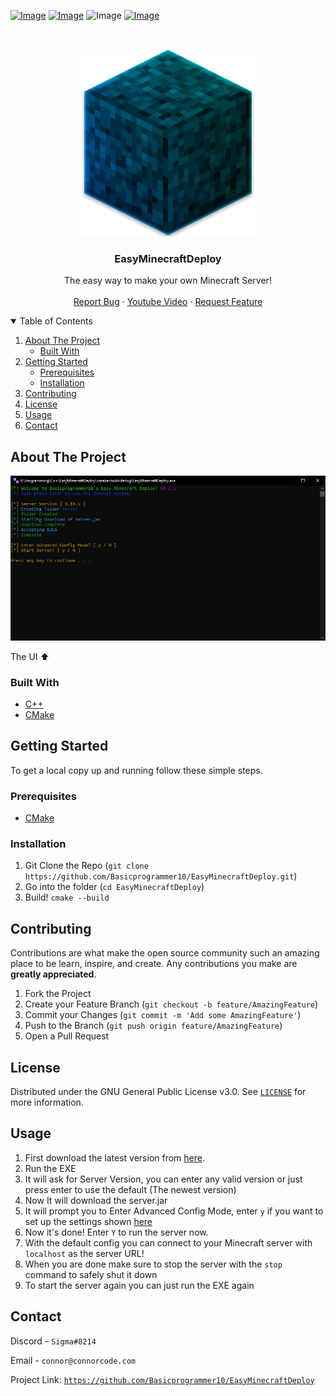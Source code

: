 [![Image](https://img.shields.io/badge/Download-V0.2.1-sucess?style=for-the-badge)](https://github.com/Basicprogrammer10/EasyMinecraftDeploy/releases/tag/0.2.0) 
[![Image](https://img.shields.io/badge/Watch-Video-red?style=for-the-badge)](https://www.youtube.com/watch?v=QkDG95H77I4)
![Image](https://img.shields.io/badge/Contains-Tasty_Spaghetti_Code-orange?style=for-the-badge)
[![Image](https://img.shields.io/badge/See-Useage-blue?style=for-the-badge)](#usage)

<br />
<p align="center">
  <a href="https://github.com/Basicprogrammer10/EasyMinecraftDeploy">
    <img src="https://raw.githubusercontent.com/Basicprogrammer10/EasyMinecraftDeploy/main/images/Logo.png" alt="Logo">
  </a>

  <h3 align="center">EasyMinecraftDeploy</h3>

<p align="center">
    The easy way to make your own Minecraft Server!
    <br />
    <br />
    <a href="https://github.com/Basicprogrammer10/EasyMinecraftDeploy/issues">Report Bug</a>
    ·
    <a href="https://www.youtube.com/watch?v=QkDG95H77I4">Youtube Video</a>
    ·
    <a href="https://github.com/Basicprogrammer10/EasyMinecraftDeploy/issues">Request Feature</a>
</p>

<!-- TABLE OF CONTENTS -->
<details open="open">
  <summary>Table of Contents</summary>
  <ol>
    <li>
      <a href="#about-the-project">About The Project</a>
      <ul>
        <li><a href="#built-with">Built With</a></li>
      </ul>
    </li>
    <li>
      <a href="#getting-started">Getting Started</a>
      <ul>
        <li><a href="#prerequisites">Prerequisites</a></li>
        <li><a href="#installation">Installation</a></li>
      </ul>
    </li>
    <li><a href="#contributing">Contributing</a></li>
    <li><a href="#license">License</a></li>
    <li><a href="#usage">Usage</a></li>
    <li><a href="#contact">Contact</a></li>
  </ol>
</details>



<!-- ABOUT THE PROJECT -->
## About The Project

![ScreenShot](https://raw.githubusercontent.com/Basicprogrammer10/EasyMinecraftDeploy/main/images/ScreenShot.png)

The UI ⬆

### Built With

* [C++](https://isocpp.org/)
* [CMake](https://cmake.org/)


<!-- GETTING STARTED -->
## Getting Started

To get a local copy up and running follow these simple steps.

### Prerequisites

* [CMake](https://cmake.org/)

### Installation

1. Git Clone the Repo (`git clone https://github.com/Basicprogrammer10/EasyMinecraftDeploy.git`)
2. Go into the folder (`cd EasyMinecraftDeploy`)
3. Build! `cmake --build`

<!-- CONTRIBUTING -->
## Contributing

Contributions are what make the open source community such an amazing place to be learn, inspire, and create. Any contributions you make are **greatly appreciated**.

1. Fork the Project
2. Create your Feature Branch (`git checkout -b feature/AmazingFeature`)
3. Commit your Changes (`git commit -m 'Add some AmazingFeature'`)
4. Push to the Branch (`git push origin feature/AmazingFeature`)
5. Open a Pull Request

<!-- LICENSE -->
## License

Distributed under the GNU General Public License v3.0. See [`LICENSE`](https://github.com/Basicprogrammer10/EasyMinecraftDeploy/blob/main/LICENSE) for more information.

## Usage

1. First download the latest version from [here](https://github.com/Basicprogrammer10/EasyMinecraftDeploy/releases).
2. Run the EXE
3. It will ask for Server Version, you can enter any valid version or just press enter to use the default (The newest version)
4. Now It will download the server.jar
5. It will prompt you to Enter Advanced Config Mode, enter `y` if you want to set up the settings shown [here](https://minecraft.gamepedia.com/Server.properties)
6. Now it's done! Enter `Y` to run the server now.
7. With the default config you can connect to your Minecraft server with `localhost` as the server URL!
8. When you are done make sure to stop the server with the `stop` command to safely shut it down
9. To start the server again you can just run the EXE again


<!-- CONTACT -->
## Contact

Discord - `Sigma#8214`

Email - `connor@connorcode.com`

Project Link: [`https://github.com/Basicprogrammer10/EasyMinecraftDeploy`](https://github.com/Basicprogrammer10/EasyMinecraftDeploy)
